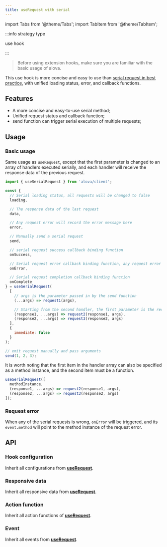 ```yaml
---
title: useRequest with serial
---
```


import Tabs from '@theme/Tabs';
import TabItem from '@theme/TabItem';

:::info strategy type

use hook

:::

> Before using extension hooks, make sure you are familiar with the basic usage of alova.

This use hook is more concise and easy to use than [serial request in best practice](/next/tutorial/project/best-practice/serial-request), with unified loading status, error, and callback functions.

## Features

- A more concise and easy-to-use serial method;
- Unified request status and callback function;
- send function can trigger serial execution of multiple requests;

<!-- ## Example

[serial request](/next/tutorial/example/vue/serial-request) -->

## Usage

### Basic usage

Same usage as `useRequest`, except that the first parameter is changed to an array of handlers executed serially, and each handler will receive the response data of the previous request.

```javascript
import { useSerialRequest } from 'alova/client';

const {
  // Serial loading status, all requests will be changed to false
  loading,

  // The response data of the last request
  data,

  // Any request error will record the error message here
  error,

  // Manually send a serial request
  send,

  // serial request success callback binding function
  onSuccess,

  // Serial request error callback binding function, any request error will trigger it
  onError,

  // Serial request completion callback binding function
  onComplete
} = useSerialRequest(
  [
    // args is the parameter passed in by the send function
    (...args) => request1(args),

    // Starting from the second handler, the first parameter is the response data of the previous request, and args is received from the second
    (response1, ...args) => request2(response1, args),
    (response2, ...args) => request3(response2, args)
  ],
  {
    immediate: false
  }
);

// emit request manually and pass arguments
send(1, 2, 3);
```

It is worth noting that the first item in the handler array can also be specified as a method instance, and the second item must be a function.

```javascript
useSerialRequest([
  methodInstance,
  (response1, ...args) => request2(response1, args),
  (response2, ...args) => request3(response2, args)
]);
```

### Request error

When any of the serial requests is wrong, `onError` will be triggered, and its `event.method` will point to the method instance of the request error.

## API

### Hook configuration

Inherit all configurations from [**useRequest**](/next/api/core-hooks#userequest).

### Responsive data

Inherit all responsive data from [**useRequest**](/next/api/core-hooks#userequest).

### Action function

Inherit all action functions of [**useRequest**](/next/api/core-hooks#userequest).

### Event

Inherit all events from [**useRequest**](/next/api/core-hooks#userequest).
